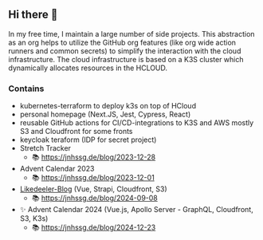 ## Hi there 👋

In my free time, I maintain a large number of side projects. This abstraction as an org helps to utilize the GitHub org features (like org wide action runners and common secrets) to simplify the interaction with the cloud infrastructure. The cloud infrastructure is based on a K3S cluster which dynamically allocates resources in the HCLOUD.

### Contains

- kubernetes-terraform to deploy k3s on top of HCloud
- personal homepage (Next.JS, Jest, Cypress, React)
- reusable GitHub actions for CI/CD-integrations to K3S and AWS mostly S3 and Cloudfront for some fronts
- keycloak teraform (IDP for secret project)
- Stretch Tracker
  - 📚 https://jnhssg.de/blog/2023-12-28
- Advent Calendar 2023
  - 📚 https://jnhssg.de/blog/2023-12-01
- [Likedeeler-Blog](https://jugger-rostock.de) (Vue, Strapi, Cloudfront, S3)
  - 📚 https://jnhssg.de/blog/2024-09-08
- ✨ Advent Calendar 2024 (Vue.js, Apollo Server - GraphQL, Cloudfront, S3, K3s)
  - 📚 https://jnhssg.de/blog/2024-12-23

